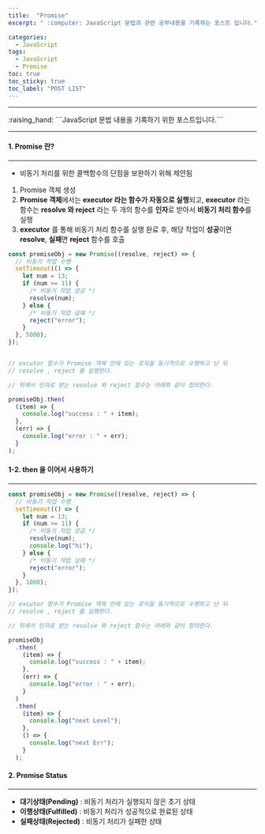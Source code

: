 ```yaml
---
title:  "Promise"
excerpt: " :computer: JavaScript 문법과 관련 공부내용을 기록하는 포스트 입니다."

categories:
  - JavaScript
tags:
  - JavaScript
  - Promise
toc: true
toc_sticky: true
toc_label: "POST LIST"
---
```



<hr>
:raising_hand:  ```JavaScript 문법 내용을 기록하기 위한 포스트입니다.```
<hr>

#### 1. Promise 란?
***

* 비동기 처리를 위한 콜백함수의 단점을 보완하기 위해 제안됨

1. Promise 객체 생성
2. **Promise 객체**에서는 **executor 라는 함수가 자동으로 실행**되고, **executor** 라는 함수는 **resolve 와 reject** 라는 두 개의 함수를 **인자**로 받아서 **비동기 처리 함수**를 실행
3. **executor** 를 통해 비동기 처리 함수를 실행 완료 후, 해당 작업이 **성공**이면 **resolve**, **실패**면 **reject** 함수를 호출


```js
const promiseObj = new Promise((resolve, reject) => {
  // 비동기 작업 수행
  setTimeout(() => {
    let num = 13;
    if (num >= 11) {
      /* 비동기 작업 성공 */
      resolve(num);
    } else {
      /* 비동기 작업 실패 */
      reject("error");
    }
  }, 5000);
});


// excutor 함수가 Promise 객체 안에 있는 로직을 동기적으로 수행하고 난 뒤
// resolve , reject 를 실행한다.

// 위에서 인자로 받는 resolve 와 reject 함수는 아래와 같이 정의한다.

promiseObj.then(
  (item) => {
    console.log("success : " + item);
  },
  (err) => {
    console.log("error : " + err);
  }
);

```
#### 1-2. then 을 이어서 사용하기
***

```js
const promiseObj = new Promise((resolve, reject) => {
  // 비동기 작업 수행
  setTimeout(() => {
    let num = 13;
    if (num >= 11) {
      /* 비동기 작업 성공 */
      resolve(num);
      console.log("hi");
    } else {
      /* 비동기 작업 실패 */
      reject("error");
    }
  }, 1000);
});

// excutor 함수가 Promise 객체 안에 있는 로직을 동기적으로 수행하고 난 뒤
// resolve , reject 를 실행한다.

// 위에서 인자로 받는 resolve 와 reject 함수는 아래와 같이 정의한다.

promiseObj
  .then(
    (item) => {
      console.log("success : " + item);
    },
    (err) => {
      console.log("error : " + err);
    }
  )
  .then(
    (item) => {
      console.log("next Level");
    },
    () => {
      console.log("next Err");
    }
  );


```

#### 2. Promise Status
***

* **대기상태(Pending)** : 비동기 처리가 실행되지 않은 초기 상태
* **이행상태(Fulfilled)** : 비동기 처리가 성공적으로 완료된 상태
* **실패상태(Rejected)** : 비동기 처리가 실패한 상태